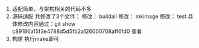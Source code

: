 1. 适配简单，与架构相关的代码不多
2. 源码适配
共修改了3个文件：
	修改：     buildall
	修改：     mkimage
	修改：     test
具体修改内容通过：git show c89186a15f3e4788d5d5fb2a126000708aff6fd0 查看
3. 构建
执行make即可
